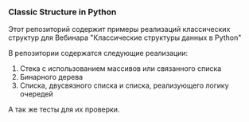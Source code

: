 ### Classic Structure in Python

Этот репозиторий содержит примеры реализаций классических структур для Вебинара "Классические структуры данных в Python"

В репозитории содержатся следующие реализации:
1. Стека с использованием массивов или связанного списка  
2. Бинарного дерева  
3. Списка, двусвязного списка и списка, реализующего логику очередей  

А так же тесты для их проверки.